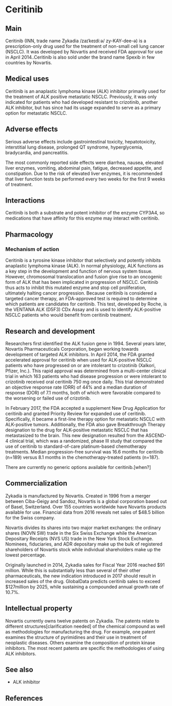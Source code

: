 # Ceritinib


## Main

Ceritinib (INN, trade name Zykadia /zaɪˈkeɪdiːə/ zy-KAY-dee-ə) is a prescription-only drug used for the treatment of non-small cell lung cancer (NSCLC). It was developed by Novartis and received FDA approval for use in April 2014..Ceritinib is also sold under the brand name Spexib in few countries by Novartis.


## Medical uses

Ceritinib is an anaplastic lymphoma kinase (ALK) inhibitor primarily used for the treatment of ALK positive metastatic NSCLC. Previously, it was only indicated for patients who had developed resistant to crizotinib, another ALK inhibitor, but has since had its usage expanded to serve as a primary option for metastatic NSCLC.


## Adverse effects

Serious adverse effects include gastrointestinal toxicity, hepatotoxicity, interstitial lung disease, prolonged QT syndrome, hyperglycemia, bradycardia, and pancreatitis.

The most commonly reported side effects were diarrhea, nausea, elevated liver enzymes, vomiting, abdominal pain, fatigue, decreased appetite, and constipation.
Due to the risk of elevated liver enzymes, it is recommended that liver function tests be performed every two weeks for the first 9 weeks of treatment.


## Interactions

Ceritinib is both a substrate and potent inhibitor of the enzyme CYP3A4, so medications that have affinity for this enzyme may interact with ceritinib.


## Pharmacology



### Mechanism of action

Ceritinib is a tyrosine kinase inhibitor that selectively and potently inhibits anaplastic lymphoma kinase (ALK). In normal physiology, ALK functions as a key step in the development and function of nervous system tissue. However, chromosomal translocation and fusion give rise to an oncogenic form of ALK that has been implicated in progression of NSCLC. Ceritinib thus acts to inhibit this mutated enzyme and stop cell proliferation, ultimately halting cancer progression. Because ceritinib is considered a targeted cancer therapy, an FDA-approved test is required to determine which patients are candidates for ceritinib. This test, developed by Roche, is the VENTANA ALK (D5F3) CDx Assay and is used to identify ALK-positive NSCLC patients who would benefit from ceritinib treatment.


## Research and development

Researchers first identified the ALK fusion gene in 1994. Several years later, Novartis Pharmaceuticals Corporation, began working towards development of targeted ALK inhibitors. In April 2014, the FDA granted accelerated approval for ceritinib when used for ALK-positive NSCLC patients who have progressed on or are intolerant to crizotinib (Xalkori, Pfizer, Inc.). This rapid approval was determined from a multi-center clinical trial in which 163 patients who had disease progression or were intolerant to crizotinib received oral ceritinib 750 mg once daily. This trial demonstrated an objective response rate (ORR) of 44% and a median duration of response (DOR) of 7.1 months, both of which were favorable compared to the worsening or failed use of crizotinib.

In February 2017, the FDA accepted a supplement New Drug Application for ceritinib and granted Priority Review for expanded use of ceritinib. Specifically, it became a first-line therapy option for metastatic NSCLC with ALK-positive tumors. Additionally, the FDA also gave Breakthrough Therapy designation to the drug for ALK-positive metastatic NSCLC that has metastasized to the brain. This new designation resulted from the ASCEND-4 clinical trial, which was a randomized, phase III study that compared the use of ceritinib to standard-of-care platinum-based chemotherapy treatments. Median progression-free survival was 16.6 months for ceritinib (n=189) versus 8.1 months in the chemotherapy-treated patients (n=187).

There are currently no generic options available for ceritinib.[when?]


## Commercialization

Zykadia is manufactured by Novartis. Created in 1996 from a merger between Ciba-Geigy and Sandoz, Novartis is a global corporation based out of Basel, Switzerland. Over 155 countries worldwide have Novartis products available for use. Financial data from 2016 reveals net sales of $48.5 billion for the Swiss company.

Novartis divides its shares into two major market exchanges: the ordinary shares (NOVN SW) trade in the Six Swiss Exchange while the American Depositary Receipts (NVS US) trade in the New York Stock Exchange. Nominees, fiduciaries, and ADR depositary make up the bulk of registered shareholders of Novartis stock while individual shareholders make up the lowest percentage.

Originally launched in 2014, Zykadia sales for Fiscal Year 2016 reached $91 million. While this is substantially less than several of their other pharmaceuticals, the new indication introduced in 2017 should result in increased sales of the drug. GlobalData predicts ceritinib sales to exceed $127million by 2025, while sustaining a compounded annual growth rate of 10.7%.


## Intellectual property

Novartis currently owns twelve patents on Zykadia. The patents relate to different structures[clarification needed] of the chemical compound as well as methodologies for manufacturing the drug. For example, one patent examines the structure of pyrimidines and their use in treatment of neoplastic diseases. Others examine the composition of protein kinase inhibitors. The most recent patents are specific the methodologies of using ALK inhibitors.


## See also

- ALK inhibitor

## References


